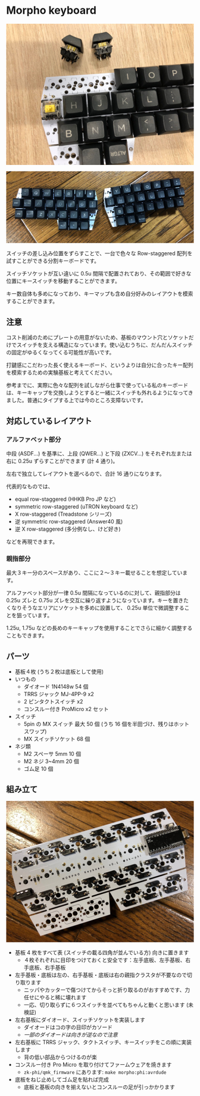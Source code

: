 # Morpho keyboard

![Morpho](images/morpho.jpg)

![Morpho](images/morpho2.jpg)

スイッチの差し込み位置をずらすことで、一台で色々な Row-staggered 配列を試すことができる分割キーボードです。

スイッチソケットが互い違いに 0.5u 間隔で配置されており、その範囲で好きな位置にキースイッチを移動することができます。

キー数自体も多めになっており、キーマップも含め自分好みのレイアウトを模索することができます。

## 注意

コスト削減のためにプレートの用意がないため、基板のマウント穴とソケットだけでスイッチを支える構造になっています。使い込むうちに、だんだんスイッチの固定がゆるくなってくる可能性が高いです。

打鍵感にこだわった長く使えるキーボード、というよりは自分に合ったキー配列を模索するための実験基板と考えてください。

参考までに、実際に色々な配列を試しながら仕事で使っている私のキーボードは、キーキャップを交換しようとすると一緒にスイッチも外れるようになってきました。普通にタイプする上では今のところ支障ないです。

## 対応しているレイアウト
### アルファベット部分

中段 (ASDF...) を基準に、上段 (QWER...) と下段 (ZXCV...) をそれぞれ左または右に 0.25u ずらすことができます (計 4 通り)。

左右で独立してレイアウトを選べるので、合計 16 通りになります。

代表的なものでは、

- equal row-staggered (HHKB Pro JP など)
- symmetric row-staggered (uTRON keyboard など)
- X row-staggered (Treadstone シリーズ)
- 逆 symmetric row-staggered (Answer40 風)
- 逆 X row-staggered (多分例なし、けど好き)

などを再現できます。

### 親指部分

最大３キー分のスペースがあり、ここに２〜３キー載せることを想定しています。

アルファベット部分が一律 0.5u 間隔になっているのに対して、親指部分は 0.25u ズレと 0.75u ズレを交互に繰り返すようになっています。キーを置きたくなりそうなエリアにソケットを多めに設置して、 0.25u 単位で微調整することを狙っています。

1.25u, 1.75u などの長めのキーキャップを使用することでさらに細かく調整することもできます。

## パーツ

- 基板４枚 (うち２枚は底板として使用)
- いつもの
  - ダイオード 1N4148w 54 個
  - TRRS ジャック MJ-4PP-9 x2
  - 2 ピンタクトスイッチ x2
  - コンスルー付き ProMicro x2 セット
- スイッチ
  - 5pin の MX スイッチ 最大 50 個 (うち 16 個を半田づけ、残りはホットスワップ)
  - MX スイッチソケット 68 個
- ネジ類
  - M2 スペーサ 5mm 10 個
  - M2 ネジ 3~4mm 20 個
  - ゴム足 10 個

## 組み立て

![Morpho building](images/build.jpg)

- 基板 4 枚をすべて表 (スイッチの載る四角が並んでいる方) 向きに置きます
  - ４枚それぞれに目印をつけておくと安全です：左手底板、左手基板、右手底板、右手基板
- 左手基板・底板は左の、右手基板・底板は右の親指クラスタが不要なので切り取ります
  - ニッパやカッターで傷つけてからそっと折り取るのがおすすめです、力任せにやると稀に壊れます
  - 一応、切り取らずに６つスイッチを並べてもちゃんと動くと思います (未検証)
- 左右基板にダイオード、スイッチソケットを実装します
  - ダイオードはコの字の目印がカソード
  - *一部のダイオードは向きが逆なので注意*
- 左右基板に TRRS ジャック、タクトスイッチ、キースイッチをこの順に実装します
  - 背の低い部品からつけるのが楽
- コンスルー付き Pro Micro を取り付けてファームウェアを焼きます
  - `zk-phi/qmk_firmware` にあります: `make morpho:phi:avrdude`
- 底板をねじ止めしてゴム足を貼れば完成
  - 底板と基板の向きを揃えないとコンスルーの足が引っかかります
